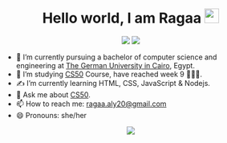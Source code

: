 <h1 align="center">Hello world, I am Ragaa <img src="https://user-images.githubusercontent.com/67105668/151312308-5bc8cce2-9289-469d-a43b-bb17eeb8f66c.gif" width="29px">

</h1>
<p align="center">
    <a href="https://www.linkedin.com/in/ragaaaly/"><img src="https://img.shields.io/badge/linkedin-%230177B5?style=flat&logo=linkedin&logoColor=white"/></a>
    <a href="https://www.instagram.com/ragaaaly1/"><img src="https://img.shields.io/badge/instagram-%23E4415F?style=flat&logo=instagram&logoColor=white"/></a>
  </p>



- 🔭 I’m currently pursuing a bachelor of computer science and engineering at [The German University in Cairo](https://www.guc.edu.eg/), Egypt.
- 🌱 I’m studying [CS50](https://cs50.harvard.edu/x/2022/) Course, have reached week 9 🤸🏻‍♀️.
- ✍ I’m currently learning HTML, CSS, JavaScript & Nodejs.
- 💬 Ask me about [CS50](https://cs50.harvard.edu/x/2022/).
- 📫 How to reach me: ragaa.aly20@gmail.com
- 😄 Pronouns: she/her

<div align="center">
 <img class="img" src="https://github-readme-stats.vercel.app/api/top-langs/?username=ragaaaly&layout=compact" />
</div>

<!-- ## Welcome to GitHub Pages

You can use the [editor on GitHub](https://github.com/ragaaaly/ragaaaly/edit/gh-pages/index.md) to maintain and preview the content for your website in Markdown files.

Whenever you commit to this repository, GitHub Pages will run [Jekyll](https://jekyllrb.com/) to rebuild the pages in your site, from the content in your Markdown files.

### Markdown

Markdown is a lightweight and easy-to-use syntax for styling your writing. It includes conventions for

```markdown
Syntax highlighted code block

# Header 1
## Header 2
### Header 3

- Bulleted
- List

1. Numbered
2. List

**Bold** and _Italic_ and `Code` text

[Link](url) and ![Image](src)
```

For more details see [Basic writing and formatting syntax](https://docs.github.com/en/github/writing-on-github/getting-started-with-writing-and-formatting-on-github/basic-writing-and-formatting-syntax).

### Jekyll Themes

Your Pages site will use the layout and styles from the Jekyll theme you have selected in your [repository settings](https://github.com/ragaaaly/ragaaaly/settings/pages). The name of this theme is saved in the Jekyll `_config.yml` configuration file.

### Support or Contact

Having trouble with Pages? Check out our [documentation](https://docs.github.com/categories/github-pages-basics/) or [contact support](https://support.github.com/contact) and we’ll help you sort it out.
-->
